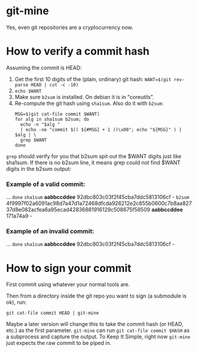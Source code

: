 # git-mine

Yes, even git repositories are a cryptocurrency now.

# How to verify a commit hash

Assuming the commit is HEAD:

1. Get the first 10 digits of the (plain, ordinary) git hash:
   `WANT=$(git rev-parse HEAD | cut -c -10)`
1. `echo $WANT`
1. Make sure `b2sum` is installed. On debian it is in "coreutils".
1. Re-compute the git hash using `sha1sum`. Also do it with `b2sum`:
   ```
   MSG=$(git cat-file commit $WANT)
   for alg in sha1sum b2sum; do
     echo -n "$alg "
     ( echo -ne "commit $(( ${#MSG} + 1 ))\x00"; echo "${MSG}" ) | $alg | \
     grep $WANT
   done
   ```

`grep` should verify for you that b2sum spit out the $WANT digits just like
sha1sum. If there is no b2sum line, it means grep could not find $WANT digits
in the b2sum output:

### Example of a valid commit:
...
`done`
`sha1sum` **aabbccddee** 92dbc803c03f2f45cba7ddc5813106cf  -
`b2sum` 4f9997f02a6091ac98d7a47d1a72468dfcda926212e2c855b0600c7b8aa82737d8e082acfea6a95ecad42836881916129c508675f58509 **aabbccddee** 171a74a9  -

### Example of an invalid commit:
...
`done`
`sha1sum` **aabbccddee** 92dbc803c03f2f45cba7ddc5813106cf  -

# How to sign your commit
First commit using whatever your normal tools are.

Then from a directory inside the git repo you want to sign (a submodule is
ok), run:

`git cat-file commit HEAD | git-mine`

Maybe a later version will change this to take the commit hash (or HEAD,
etc.) as the first parameter. `git-mine` can run
`git cat-file commit $HASH` as a subprocess and capture the output. To
Keep It Simple, right now `git-mine` just expects the raw commit to be
piped in.
